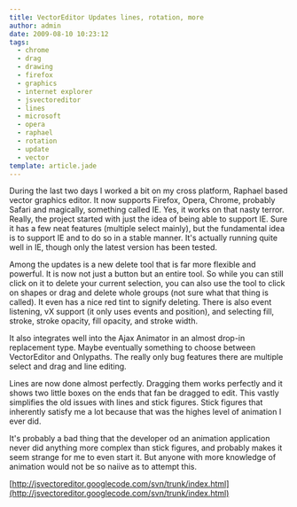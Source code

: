 ```yaml
---
title: VectorEditor Updates lines, rotation, more
author: admin
date: 2009-08-10 10:23:12
tags: 
  - chrome
  - drag
  - drawing
  - firefox
  - graphics
  - internet explorer
  - jsvectoreditor
  - lines
  - microsoft
  - opera
  - raphael
  - rotation
  - update
  - vector
template: article.jade
---
```


During the last two days I worked a bit on my cross platform, Raphael based vector graphics editor. It now supports Firefox, Opera, Chrome, probably Safari and magically, something called IE. Yes, it works on that nasty terror.
Really, the project started with just the idea of being able to support IE. Sure it has a few neat features (multiple select mainly), but the fundamental idea is to support IE and to do so in a stable manner.
It's actually running quite well in IE, though only the latest version has been tested.

Among the updates is a new delete tool that is far more flexible and powerful. It is now not just a button but an entire tool. So while you can still click on it to delete your current selection, you can also use the tool to click on shapes or drag and delete whole groups (not sure what that thing is called). It even has a nice red tint to signify deleting.
There is also event listening, vX support (it only uses events and position), and selecting fill, stroke, stroke opacity, fill opacity, and stroke width.

It also integrates well into the Ajax Animator in an almost drop-in replacement type. Maybe eventually something to choose between VectorEditor and Onlypaths. The really only bug features there are multiple select and drag and line editing.

Lines are now done almost perfectly. Dragging them works perfectly and it shows two little boxes on the ends that fan be dragged to edit. This vastly simplifies the old issues with lines and stick figures. Stick figures that inherently satisfy me a lot because that was the highes level of animation I ever did.

It's probably a bad thing that the developer od an animation application never did anything more complex than stick figures, and probably makes it seem strange for me to even start it. But anyone with more knowledge of animation would not be so naiive as to attempt this.

[http://jsvectoreditor.googlecode.com/svn/trunk/index.html](http://jsvectoreditor.googlecode.com/svn/trunk/index.html)
